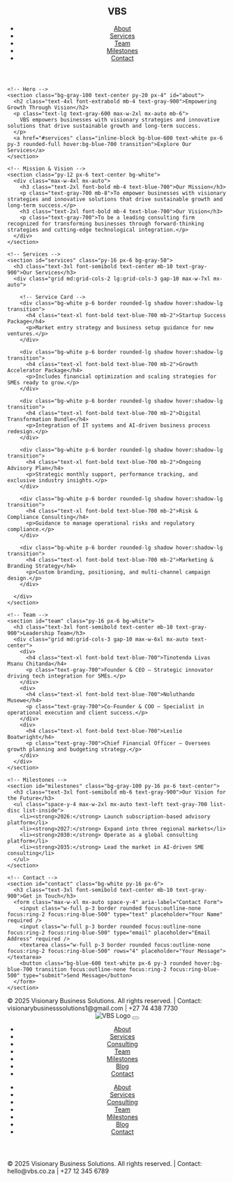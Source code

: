 <html lang="en">
<head>
  <meta charset="UTF-8" />
  <meta name="viewport" content="width=device-width, initial-scale=1.0" />
  <title>Visionary Business Solutions (VBS)</title>
  <script src="https://cdn.tailwindcss.com"></script>
  <style>
    html { scroll-behavior: smooth; }
  </style>
</head>
<body class="bg-white text-gray-800">

  <!-- Navbar -->
  <header class="bg-white shadow">
    <nav class="max-w-7xl mx-auto flex justify-between items-center p-6">
      <h1 class="text-2xl font-bold text-blue-700">VBS</h1>
      <ul class="flex space-x-6 text-sm font-medium">
        <li><a href="#about" class="hover:text-blue-600">About</a></li>
        <li><a href="#services" class="hover:text-blue-600">Services</a></li>
        <li><a href="#team" class="hover:text-blue-600">Team</a></li>
        <li><a href="#milestones" class="hover:text-blue-600">Milestones</a></li>
        <li><a href="#contact" class="hover:text-blue-600">Contact</a></li>
      </ul>
    </nav>
  </header>

  <main>

    <!-- Hero -->
    <section class="bg-gray-100 text-center py-20 px-4" id="about">
      <h2 class="text-4xl font-extrabold mb-4 text-gray-900">Empowering Growth Through Vision</h2>
      <p class="text-lg text-gray-600 max-w-2xl mx-auto mb-6">
        VBS empowers businesses with visionary strategies and innovative solutions that drive sustainable growth and long-term success.
      </p>
      <a href="#services" class="inline-block bg-blue-600 text-white px-6 py-3 rounded-full hover:bg-blue-700 transition">Explore Our Services</a>
    </section>

    <!-- Mission & Vision -->
    <section class="py-12 px-6 text-center bg-white">
      <div class="max-w-4xl mx-auto">
        <h3 class="text-2xl font-bold mb-4 text-blue-700">Our Mission</h3>
        <p class="text-gray-700 mb-8">To empower businesses with visionary strategies and innovative solutions that drive sustainable growth and long-term success.</p>
        <h3 class="text-2xl font-bold mb-4 text-blue-700">Our Vision</h3>
        <p class="text-gray-700">To be a leading consulting firm recognized for transforming businesses through forward-thinking strategies and cutting-edge technological integration.</p>
      </div>
    </section>

    <!-- Services -->
    <section id="services" class="py-16 px-6 bg-gray-50">
      <h3 class="text-3xl font-semibold text-center mb-10 text-gray-900">Our Services</h3>
      <div class="grid md:grid-cols-2 lg:grid-cols-3 gap-10 max-w-7xl mx-auto">

        <!-- Service Card -->
        <div class="bg-white p-6 border rounded-lg shadow hover:shadow-lg transition">
          <h4 class="text-xl font-bold text-blue-700 mb-2">Startup Success Package</h4>
          <p>Market entry strategy and business setup guidance for new ventures.</p>
        </div>

        <div class="bg-white p-6 border rounded-lg shadow hover:shadow-lg transition">
          <h4 class="text-xl font-bold text-blue-700 mb-2">Growth Accelerator Package</h4>
          <p>Includes financial optimization and scaling strategies for SMEs ready to grow.</p>
        </div>

        <div class="bg-white p-6 border rounded-lg shadow hover:shadow-lg transition">
          <h4 class="text-xl font-bold text-blue-700 mb-2">Digital Transformation Bundle</h4>
          <p>Integration of IT systems and AI-driven business process redesign.</p>
        </div>

        <div class="bg-white p-6 border rounded-lg shadow hover:shadow-lg transition">
          <h4 class="text-xl font-bold text-blue-700 mb-2">Ongoing Advisory Plan</h4>
          <p>Strategic monthly support, performance tracking, and exclusive industry insights.</p>
        </div>

        <div class="bg-white p-6 border rounded-lg shadow hover:shadow-lg transition">
          <h4 class="text-xl font-bold text-blue-700 mb-2">Risk & Compliance Consulting</h4>
          <p>Guidance to manage operational risks and regulatory compliance.</p>
        </div>

        <div class="bg-white p-6 border rounded-lg shadow hover:shadow-lg transition">
          <h4 class="text-xl font-bold text-blue-700 mb-2">Marketing & Branding Strategy</h4>
          <p>Custom branding, positioning, and multi-channel campaign design.</p>
        </div>

      </div>
    </section>

    <!-- Team -->
    <section id="team" class="py-16 px-6 bg-white">
      <h3 class="text-3xl font-semibold text-center mb-10 text-gray-900">Leadership Team</h3>
      <div class="grid md:grid-cols-3 gap-10 max-w-6xl mx-auto text-center">
        <div>
          <h4 class="text-xl font-bold text-blue-700">Tinotenda Livas Msanu Chitanda</h4>
          <p class="text-gray-700">Founder & CEO — Strategic innovator driving tech integration for SMEs.</p>
        </div>
        <div>
          <h4 class="text-xl font-bold text-blue-700">Noluthando Musewe</h4>
          <p class="text-gray-700">Co-Founder & COO — Specialist in operational execution and client success.</p>
        </div>
        <div>
          <h4 class="text-xl font-bold text-blue-700">Leslie Boatwright</h4>
          <p class="text-gray-700">Chief Financial Officer — Oversees growth planning and budgeting strategy.</p>
        </div>
      </div>
    </section>

    <!-- Milestones -->
    <section id="milestones" class="bg-gray-100 py-16 px-6 text-center">
      <h3 class="text-3xl font-semibold mb-6 text-gray-900">Our Vision for the Future</h3>
      <ul class="space-y-4 max-w-2xl mx-auto text-left text-gray-700 list-disc list-inside">
        <li><strong>2026:</strong> Launch subscription-based advisory platform</li>
        <li><strong>2027:</strong> Expand into three regional markets</li>
        <li><strong>2030:</strong> Operate as a global consulting platform</li>
        <li><strong>2035:</strong> Lead the market in AI-driven SME consulting</li>
      </ul>
    </section>

    <!-- Contact -->
    <section id="contact" class="bg-white py-16 px-6">
      <h3 class="text-3xl font-semibold text-center mb-10 text-gray-900">Get in Touch</h3>
      <form class="max-w-xl mx-auto space-y-4" aria-label="Contact Form">
        <input class="w-full p-3 border rounded focus:outline-none focus:ring-2 focus:ring-blue-500" type="text" placeholder="Your Name" required />
        <input class="w-full p-3 border rounded focus:outline-none focus:ring-2 focus:ring-blue-500" type="email" placeholder="Email Address" required />
        <textarea class="w-full p-3 border rounded focus:outline-none focus:ring-2 focus:ring-blue-500" rows="4" placeholder="Your Message"></textarea>
        <button class="bg-blue-600 text-white px-6 py-3 rounded hover:bg-blue-700 transition focus:outline-none focus:ring-2 focus:ring-blue-500" type="submit">Send Message</button>
      </form>
    </section>

  </main>

  <!-- Footer -->
  <footer class="text-center text-sm text-gray-500 py-6 border-t mt-10">
    &copy; 2025 Visionary Business Solutions. All rights reserved. | Contact: visionarybusinesssolutions1@gmail.com | +27 74 438 7730
  </footer>

</body>
</html>


<!DOCTYPE html>
<html lang="en">
<head>
  <meta charset="UTF-8" />
  <meta name="viewport" content="width=device-width, initial-scale=1.0" />
  <title>Visionary Business Solutions (VBS)</title>
  <script src="https://cdn.tailwindcss.com"></script>
  <script>
    tailwind.config = {
      theme: {
        extend: {
          colors: {
            primary: '#1D4ED8',
            secondary: '#F3F4F6',
            dark: '#0f0f0f'
          }
        }
      }
    }
  </script>
  <style>
    html { scroll-behavior: smooth; }
  </style>
</head>
<body class="bg-dark text-gray-100">

  <!-- Mobile Navbar -->
  <header class="bg-black shadow sticky top-0 z-50">
    <div class="max-w-7xl mx-auto flex justify-between items-center p-6">
      <img src="VBS.png" alt="VBS Logo" class="h-10 w-auto" />
      <button id="menu-toggle" class="md:hidden text-white focus:outline-none">
        <svg xmlns="http://www.w3.org/2000/svg" class="h-6 w-6" fill="none" viewBox="0 0 24 24" stroke="currentColor">
          <path stroke-linecap="round" stroke-linejoin="round" stroke-width="2" d="M4 6h16M4 12h16M4 18h16" />
        </svg>
      </button>
      <ul id="nav-menu" class="hidden md:flex space-x-6 text-sm font-medium">
        <li><a href="#about" class="hover:text-blue-400">About</a></li>
        <li><a href="#services" class="hover:text-blue-400">Services</a></li>
        <li><a href="#industry" class="hover:text-blue-400">Consulting</a></li>
        <li><a href="#team" class="hover:text-blue-400">Team</a></li>
        <li><a href="#milestones" class="hover:text-blue-400">Milestones</a></li>
        <li><a href="#blog" class="hover:text-blue-400">Blog</a></li>
        <li><a href="#contact" class="hover:text-blue-400">Contact</a></li>
      </ul>
    </div>
    <ul id="mobile-menu" class="md:hidden hidden px-6 pb-4 text-sm font-medium space-y-2 bg-black text-white">
      <li><a href="#about" class="block hover:text-blue-400">About</a></li>
      <li><a href="#services" class="block hover:text-blue-400">Services</a></li>
      <li><a href="#industry" class="block hover:text-blue-400">Consulting</a></li>
      <li><a href="#team" class="block hover:text-blue-400">Team</a></li>
      <li><a href="#milestones" class="block hover:text-blue-400">Milestones</a></li>
      <li><a href="#blog" class="block hover:text-blue-400">Blog</a></li>
      <li><a href="#contact" class="block hover:text-blue-400">Contact</a></li>
    </ul>
  </header>

  <main class="bg-dark">
    <!-- All existing content remains unchanged and will now inherit the dark background and light text -->
  </main>

  <footer class="text-center text-sm text-gray-400 py-6 border-t border-gray-700 mt-10 bg-black">
    &copy; 2025 Visionary Business Solutions. All rights reserved. | Contact: hello@vbs.co.za | +27 12 345 6789
  </footer>

  <script>
    document.getElementById('menu-toggle').addEventListener('click', () => {
      document.getElementById('mobile-menu').classList.toggle('hidden');
    });
  </script>
</body>
</html>
